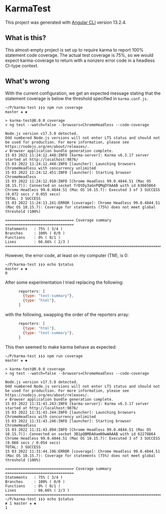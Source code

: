# KarmaTest

This project was generated with [Angular CLI](https://github.com/angular/angular-cli) version 13.2.4.

## What is this?

This almost-empty project is set up to require karma to report 100% statement code coverage. The actual
test coverage is 75%, so we would expect karma-coverage to return with a nonzero error code in a 
headless CI-type context.

## What's wrong

With the current configuration, we get an expected message stating that the statement coverage is below
the threshold specified in `karma.conf.js`.

```
~/P/karma-test ❯❯❯ npm run coverage                                                                                                                                                                                                                                                                           master ✚ ✱

> karma-test@0.0.0 coverage
> ng test --watch=false --browsers=ChromeHeadless --code-coverage

Node.js version v17.5.0 detected.
Odd numbered Node.js versions will not enter LTS status and should not be used for production. For more information, please see https://nodejs.org/en/about/releases/.
✔ Browser application bundle generation complete.
15 03 2022 11:24:12.448:INFO [karma-server]: Karma v6.3.17 server started at http://localhost:9876/
15 03 2022 11:24:12.448:INFO [launcher]: Launching browsers ChromeHeadless with concurrency unlimited
15 03 2022 11:24:12.451:INFO [launcher]: Starting browser ChromeHeadless
15 03 2022 11:24:12.918:INFO [Chrome Headless 99.0.4844.51 (Mac OS 10.15.7)]: Connected on socket frDtDy3aGnPQMqDYAAAB with id 63665064
Chrome Headless 99.0.4844.51 (Mac OS 10.15.7): Executed 3 of 3 SUCCESS (0.072 secs / 0.055 secs)
TOTAL: 3 SUCCESS
15 03 2022 11:24:13.241:ERROR [coverage]: Chrome Headless 99.0.4844.51 (Mac OS 10.15.7): Coverage for statements (75%) does not meet global threshold (100%)

=============================== Coverage summary ===============================
Statements   : 75% ( 3/4 )
Branches     : 100% ( 0/0 )
Functions    : 0% ( 0/1 )
Lines        : 66.66% ( 2/3 )
================================================================================

```

However, the error code, at least on my computer (TM), is 0:
```
~/P/karma-test ❯❯❯ echo $status                                                                                                                                                                                                                                                                               master ✚ ✱
0
```

After some experimentation I tried replacing the following:

```js
      reporters: [
        {type: "text-summary"},
        {type: "html"},
      ]
```

with the following, swapping the order of the reporters array:

```js
      reporters: [
        {type: "html"},
        {type: "text-summary"},
      ]
```

This then seemed to make karma behave as expected:

```
~/P/karma-test ❯❯❯ npm run coverage                                                                                                                                                                                                                                                                           master ✚ ✱

> karma-test@0.0.0 coverage
> ng test --watch=false --browsers=ChromeHeadless --code-coverage

Node.js version v17.5.0 detected.
Odd numbered Node.js versions will not enter LTS status and should not be used for production. For more information, please see https://nodejs.org/en/about/releases/.
✔ Browser application bundle generation complete.
15 03 2022 11:31:43.243:INFO [karma-server]: Karma v6.3.17 server started at http://localhost:9876/
15 03 2022 11:31:43.244:INFO [launcher]: Launching browsers ChromeHeadless with concurrency unlimited
15 03 2022 11:31:43.246:INFO [launcher]: Starting browser ChromeHeadless
15 03 2022 11:31:43.894:INFO [Chrome Headless 99.0.4844.51 (Mac OS 10.15.7)]: Connected on socket 3B1pQBMDA0amN9wWAAAB with id 62278864
Chrome Headless 99.0.4844.51 (Mac OS 10.15.7): Executed 3 of 3 SUCCESS (0.068 secs / 0.054 secs)
TOTAL: 3 SUCCESS
15 03 2022 11:31:44.196:ERROR [coverage]: Chrome Headless 99.0.4844.51 (Mac OS 10.15.7): Coverage for statements (75%) does not meet global threshold (100%)

=============================== Coverage summary ===============================
Statements   : 75% ( 3/4 )
Branches     : 100% ( 0/0 )
Functions    : 0% ( 0/1 )
Lines        : 66.66% ( 2/3 )
================================================================================
~/P/karma-test ❯❯❯ echo $status                                                                                                                                                                                                                                                                           ✘ 1 master ✚ ✱
1

```
